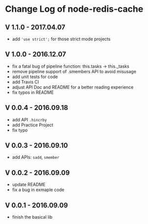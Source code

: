 # Change Log of node-redis-cache

## V 1.1.0 - 2017.04.07    
* add `'use strict';` for those strict mode projects

## V 1.0.0 - 2016.12.07
* fix a fatal bug of pipeline function: this.tasks -> this._tasks
* remove pipeline support of .smembers API to avoid misusage
* add unit tests for code
* add Travis CI
* adjust API Doc and README for a better reading experience
* fix typos in README

## V 0.0.4 - 2016.09.18
* add API `.hincrby`
* add Practice Project
* fix typo

## V 0.0.3 - 2016.09.10
* add APIs: `sadd`, `smember` 

## V 0.0.2 - 2016.09.09
* update README
* fix a bug in exmaple code

## V 0.0.1 - 2016.09.09
* finish the basical lib
